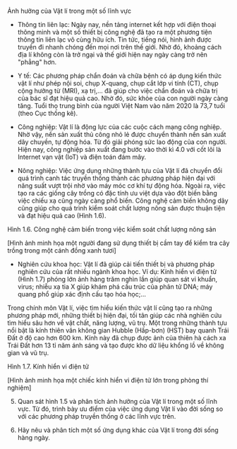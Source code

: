 Ảnh hưởng của Vật lí trong một số lĩnh vực

- Thông tin liên lạc: Ngày nay, nền tảng internet kết hợp với điện thoại thông minh và một số thiết bị công nghệ đã tạo ra một phương tiện thông tin liên lạc vô cùng hữu ích. Tin tức, tiếng nói, hình ảnh được truyền đi nhanh chóng đến mọi nơi trên thế giới. Nhờ đó, khoảng cách địa lí không còn là trở ngại và thế giới hiện nay ngày càng trở nên "phẳng" hơn.

- Y tế: Các phương pháp chẩn đoán và chữa bệnh có áp dụng kiến thức vật lí như phép nội soi, chụp X-quang, chụp cắt lớp vi tính (CT), chụp cộng hưởng từ (MRI), xạ trị,... đã giúp cho việc chẩn đoán và chữa trị của bác sĩ đạt hiệu quả cao. Nhờ đó, sức khỏe của con người ngày càng tăng. Tuổi thọ trung bình của người Việt Nam vào năm 2020 là 73,7 tuổi (theo Cục thống kê).

- Công nghiệp: Vật lí là động lực của các cuộc cách mạng công nghiệp. Nhờ vậy, nền sản xuất thủ công nhỏ lẻ được chuyển thành nền sản xuất dây chuyền, tự động hóa. Từ đó giải phóng sức lao động của con người. Hiện nay, công nghiệp sản xuất đang bước vào thời kì 4.0 với cốt lõi là Internet vạn vật (IoT) và điện toán đám mây.

- Nông nghiệp: Việc ứng dụng những thành tựu của Vật lí đã chuyển đổi quá trình canh tác truyền thống thành các phương pháp hiện đại với năng suất vượt trội nhờ vào máy móc cơ khí tự động hóa. Ngoài ra, việc tạo ra các giống cây trồng có đặc tính ưu việt dựa vào đột biến bằng việc chiếu xạ cũng ngày càng phổ biến. Công nghệ cảm biến không dây cũng giúp cho quá trình kiểm soát chất lượng nông sản được thuận tiện và đạt hiệu quả cao (Hình 1.6).

Hình 1.6. Công nghệ cảm biến trong việc kiểm soát chất lượng nông sản

[Hình ảnh minh họa một người đang sử dụng thiết bị cầm tay để kiểm tra cây trồng trong một cánh đồng xanh tươi]

- Nghiên cứu khoa học: Vật lí đã giúp cải tiến thiết bị và phương pháp nghiên cứu của rất nhiều ngành khoa học. Ví dụ: Kính hiển vi điện tử (Hình 1.7) phóng lớn ảnh hàng trăm nghìn lần giúp quan sát vi khuẩn, virus; nhiễu xạ tia X giúp khám phá cấu trúc của phân tử DNA; máy quang phổ giúp xác định cấu tạo hóa học;...

Trong chính môn Vật lí, việc tìm hiểu kiến thức vật lí cũng tạo ra những phương pháp mới, những thiết bị hiện đại, tối tân giúp các nhà nghiên cứu tìm hiểu sâu hơn về vật chất, năng lượng, vũ trụ. Một trong những thành tựu nổi bật là kính thiên văn không gian Hubble (Hấp-bơn) (HST) bay quanh Trái Đất ở độ cao hơn 600 km. Kính này đã chụp được ảnh của thiên hà cách xa Trái Đất hơn 13 tỉ năm ánh sáng và tạo được kho dữ liệu khổng lồ về không gian và vũ trụ.

Hình 1.7. Kính hiển vi điện tử

[Hình ảnh minh họa một chiếc kính hiển vi điện tử lớn trong phòng thí nghiệm]

5. Quan sát hình 1.5 và phân tích ảnh hưởng của Vật lí trong một số lĩnh vực. Từ đó, trình bày ưu điểm của việc ứng dụng Vật lí vào đời sống so với các phương pháp truyền thống ở các lĩnh vực trên.

6. Hãy nêu và phân tích một số ứng dụng khác của Vật lí trong đời sống hàng ngày.